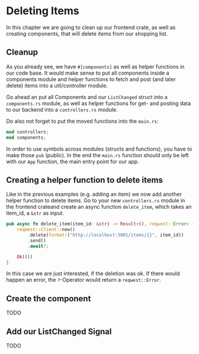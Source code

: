 # Deleting Items

In this chapter we are going to clean up our frontend crate, as well as creating components, that will delete items from our
shopping list. 

## Cleanup

As you already see, we have `#[components]` as well as helper functions in our code base. It would make sense to put all components inside a 
components module and helper functions to fetch and post (and later delete) items into a util/controller module.

Go ahead an put all Components and our `ListChanged` struct into a `components.rs` module, as well as helper functions for get- and posting data to our backend into 
a `controllers.rs` module.

Do also not forget to put the moved functions into the `main.rs`:

```rust
mod controllers;
mod components;
```

In order to use symbols across modules (structs and functions), you have to make those `pub` (public). In the end the `main.rs` function should only be left with our `App` function, the main entry point for our app.

## Creating a helper function to delete items

Like in the previous examples (e.g. adding an item) we now add another helper function to delete items. Go to your new `controllers.rs` module in the frontend crateand create an async function `delete_item`, which takes an item_id, a `&str` as input.

```rust
pub async fn delete_item(item_id: &str) -> Result<(), reqwest::Error> {
    reqwest::Client::new()
        .delete(format!("http://localhost:3001/items/{}", item_id))
        .send()
        .await?;

    Ok(())
}
```

In this case we are just interested, if the deletion was ok. If there would happen an error, the `?`-Operator would return a `reqwest::Error`.

## Create the component

TODO

## Add our ListChanged Signal

TODO
